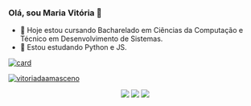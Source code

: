 ### Olá, sou Maria Vitória 👋

- 🔭 Hoje estou cursando Bacharelado em Ciências da Computação e Técnico em Desenvolvimento de Sistemas.
- 🌱 Estou estudando Python e JS.

[![card](https://github-readme-stats.vercel.app/api?username=vitoriadaamasceno&theme=tokyonight)](#)


[![vitoriadaamasceno](https://github-readme-stats.vercel.app/api/top-langs/?username=vitoriadaamasceno&hide=html&layout=compact&theme=tokyonight)](#)
  <br>
  <div align="center"> 
  <a href="https://www.instagram.com/vitoriadaamasceno/" target="_blank"><img src="https://img.shields.io/badge/-Instagram-%23E4405F?style=for-the-badge&logo=instagram&logoColor=white" target="_blank"></a>
  <a href = "mailto:damascenovitoriam@gmail.com"><img src="https://img.shields.io/badge/-Gmail-%23333?style=for-the-badge&logo=gmail&logoColor=white" target="_blank"></a>
  <a href="https://www.linkedin.com/in/vitoria-damasceno/" target="_blank"><img src="https://img.shields.io/badge/-LinkedIn-%230077B5?style=for-the-badge&logo=linkedin&logoColor=white" target="_blank"></a> 
 
  </div>

